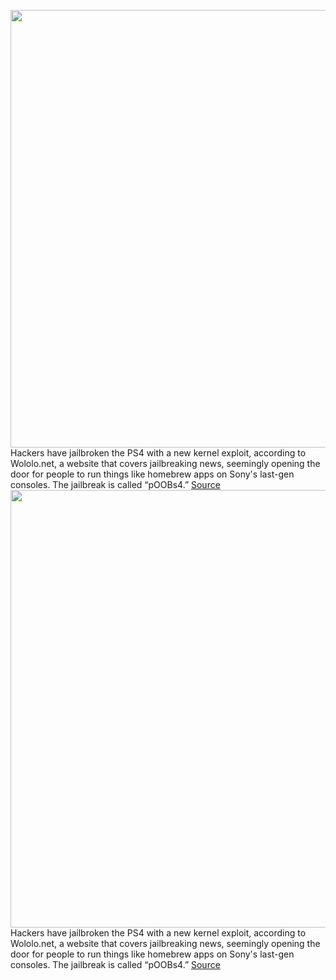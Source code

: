 <img src='https://cdn.vox-cdn.com/thumbor/56GaLLSxO7lBeKHTjbCL6bNwHTU=/0x0:1024x683/1200x800/filters:focal(431x261:593x423)/cdn.vox-cdn.com/uploads/chorus_image/image/70270315/ps4.0.0.0.jpg' width='700px' /><br/>
Hackers have jailbroken the PS4 with a new kernel exploit, according to Wololo.net, a website that covers jailbreaking news, seemingly opening the door for people to run things like homebrew apps on Sony's last-gen consoles. The jailbreak is called “pOOBs4.”
<a href='https://www.theverge.com/2021/12/14/22834264/ps4-ps5-jailbreak-playstation-poobs4'> Source <a/><img src='https://cdn.vox-cdn.com/thumbor/56GaLLSxO7lBeKHTjbCL6bNwHTU=/0x0:1024x683/1200x800/filters:focal(431x261:593x423)/cdn.vox-cdn.com/uploads/chorus_image/image/70270315/ps4.0.0.0.jpg' width='700px' /><br/>
Hackers have jailbroken the PS4 with a new kernel exploit, according to Wololo.net, a website that covers jailbreaking news, seemingly opening the door for people to run things like homebrew apps on Sony's last-gen consoles. The jailbreak is called “pOOBs4.”
<a href='https://www.theverge.com/2021/12/14/22834264/ps4-ps5-jailbreak-playstation-poobs4'> Source <a/>